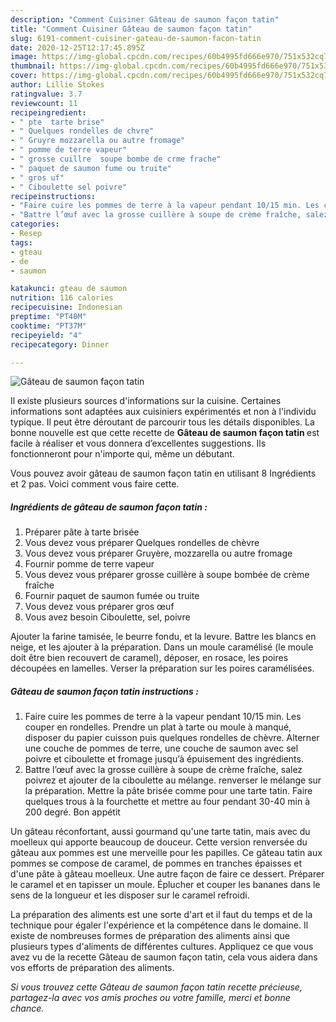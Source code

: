 ```yaml
---
description: "Comment Cuisiner Gâteau de saumon façon tatin"
title: "Comment Cuisiner Gâteau de saumon façon tatin"
slug: 6191-comment-cuisiner-gateau-de-saumon-facon-tatin
date: 2020-12-25T12:17:45.895Z
image: https://img-global.cpcdn.com/recipes/60b4995fd666e970/751x532cq70/gateau-de-saumon-facon-tatin-photo-principale-de-la-recette.jpg
thumbnail: https://img-global.cpcdn.com/recipes/60b4995fd666e970/751x532cq70/gateau-de-saumon-facon-tatin-photo-principale-de-la-recette.jpg
cover: https://img-global.cpcdn.com/recipes/60b4995fd666e970/751x532cq70/gateau-de-saumon-facon-tatin-photo-principale-de-la-recette.jpg
author: Lillie Stokes
ratingvalue: 3.7
reviewcount: 11
recipeingredient:
- " pte  tarte brise"
- " Quelques rondelles de chvre"
- " Gruyre mozzarella ou autre fromage"
- " pomme de terre vapeur"
- " grosse cuillre  soupe bombe de crme frache"
- " paquet de saumon fume ou truite"
- " gros uf"
- " Ciboulette sel poivre"
recipeinstructions:
- "Faire cuire les pommes de terre à la vapeur pendant 10/15 min. Les couper en rondelles. Prendre un plat à tarte ou moule à manqué, disposer du papier cuisson puis quelques rondelles de chèvre. Alterner une couche de pommes de terre, une couche de saumon avec sel poivre et ciboulette et fromage jusqu’à épuisement des ingrédients."
- "Battre l’œuf avec la grosse cuillère à soupe de crème fraîche, salez poivrez et ajouter de la ciboulette au mélange. renverser le mélange sur la préparation. Mettre la pâte brisée comme pour une tarte tatin. Faire quelques trous à la fourchette et mettre au four pendant 30-40 min à 200 degré. Bon appétit"
categories:
- Resep
tags:
- gteau
- de
- saumon

katakunci: gteau de saumon 
nutrition: 116 calories
recipecuisine: Indonesian
preptime: "PT40M"
cooktime: "PT37M"
recipeyield: "4"
recipecategory: Dinner

---
```



![Gâteau de saumon façon tatin](https://img-global.cpcdn.com/recipes/60b4995fd666e970/751x532cq70/gateau-de-saumon-facon-tatin-photo-principale-de-la-recette.jpg)

Il existe plusieurs sources d'informations sur la cuisine. Certaines informations sont adaptées aux cuisiniers expérimentés et non à l'individu typique. Il peut être déroutant de parcourir tous les détails disponibles. La bonne nouvelle est que cette recette de <strong> Gâteau de saumon façon tatin </strong> est facile à réaliser et vous donnera d’excellentes suggestions. Ils fonctionneront pour n'importe qui, même un débutant.

<!--inarticleads1-->

Vous pouvez avoir gâteau de saumon façon tatin en utilisant 8 Ingrédients et 2 pas. Voici comment vous faire cette.

##### Ingrédients de gâteau de saumon façon tatin :

1. Préparer  pâte à tarte brisée
1. Vous devez vous préparer  Quelques rondelles de chèvre
1. Vous devez vous préparer  Gruyère, mozzarella ou autre fromage
1. Fournir  pomme de terre vapeur
1. Vous devez vous préparer  grosse cuillère à soupe bombée de crème fraîche
1. Fournir  paquet de saumon fumée ou truite
1. Vous devez vous préparer  gros œuf
1. Vous avez besoin  Ciboulette, sel, poivre


Ajouter la farine tamisée, le beurre fondu, et la levure. Battre les blancs en neige, et les ajouter à la préparation. Dans un moule caramélisé (le moule doit être bien recouvert de caramel), déposer, en rosace, les poires découpées en lamelles. Verser la préparation sur les poires caramélisées. 

<!--inarticleads2-->

##### Gâteau de saumon façon tatin instructions :

1. Faire cuire les pommes de terre à la vapeur pendant 10/15 min. Les couper en rondelles. Prendre un plat à tarte ou moule à manqué, disposer du papier cuisson puis quelques rondelles de chèvre. Alterner une couche de pommes de terre, une couche de saumon avec sel poivre et ciboulette et fromage jusqu’à épuisement des ingrédients.
1. Battre l’œuf avec la grosse cuillère à soupe de crème fraîche, salez poivrez et ajouter de la ciboulette au mélange. renverser le mélange sur la préparation. Mettre la pâte brisée comme pour une tarte tatin. Faire quelques trous à la fourchette et mettre au four pendant 30-40 min à 200 degré. Bon appétit


Un gâteau réconfortant, aussi gourmand qu&#39;une tarte tatin, mais avec du moelleux qui apporte beaucoup de douceur. Cette version renversée du gâteau aux pommes est une merveille pour les papilles. Ce gâteau tatin aux pommes se compose de caramel, de pommes en tranches épaisses et d&#39;une pâte à gâteau moelleux. Une autre façon de faire ce dessert. Préparer le caramel et en tapisser un moule. Éplucher et couper les bananes dans le sens de la longueur et les disposer sur le caramel refroidi. 

<!--inarticleads1-->

<p>
La préparation des aliments est une sorte d'art et il faut du temps et de la technique pour égaler l'expérience et la compétence dans le domaine. Il existe de nombreuses formes de préparation des aliments ainsi que plusieurs types d'aliments de différentes cultures. Appliquez ce que vous avez vu de la recette Gâteau de saumon façon tatin, cela vous aidera dans vos efforts de préparation des aliments.
</p>

<p>
<i>Si vous trouvez cette Gâteau de saumon façon tatin recette précieuse, partagez-la avec vos amis proches ou votre famille, merci et bonne chance.</i>
</p>
